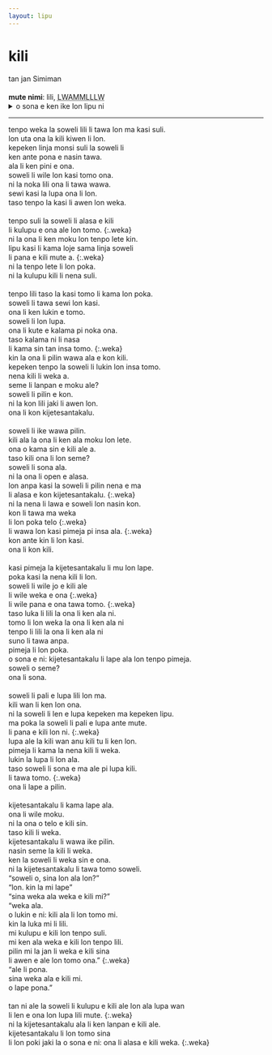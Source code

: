 ```yaml
---
layout: lipu
---
```

<style>
.weka {
  text-indent: 2em;
}
p{
  margin-bottom:1px;
  margin-top:1px;
}
</style>

# kili

tan jan Simiman

<br>

**mute nimi**: lili, <abbr title="656">LWAMMLLLW</abbr>
<br>

<details>
  <summary>o sona e ken ike lon lipu ni</summary>
  <ul>
    <li>nimi ku li lon</li>
  </ul>
</details>

***

tenpo weka la soweli lili li tawa lon ma kasi suli.  

lon uta ona la kili kiwen li lon.  

kepeken linja monsi suli la soweli li 

ken ante pona e nasin tawa.  

ala li ken pini e ona.  

soweli li wile lon kasi tomo ona. 

ni la noka lili ona li tawa wawa. 

sewi kasi la lupa ona li lon.  

taso tenpo la kasi li awen lon weka.

 <br>

tenpo suli la soweli li alasa e kili 

li kulupu e ona ale lon tomo.
{:.weka}

ni la ona li ken moku lon tenpo lete kin.

lipu kasi li kama loje sama linja soweli

li pana e kili mute a.
{:.weka}

ni la tenpo lete li lon poka.

ni la kulupu kili li nena suli.

 <br>

tenpo lili taso la kasi tomo li kama lon poka.

soweli li tawa sewi lon kasi.

ona li ken lukin e tomo.

soweli li lon lupa.

ona li kute e kalama pi noka ona.

taso kalama ni li nasa

li kama sin tan insa tomo.
{:.weka}

kin la ona li pilin wawa ala e kon kili.

kepeken tenpo la soweli li lukin lon insa tomo.

nena kili li weka a.

seme li lanpan e moku ale?

soweli li pilin e kon.

ni la kon lili jaki li awen lon.

ona li kon kijetesantakalu.

 <br>

soweli li ike wawa pilin.

kili ala la ona li ken ala moku lon lete.

ona o kama sin e kili ale a.

taso kili ona li lon seme?

soweli li sona ala.

ni la ona li open e alasa.

lon anpa kasi la soweli li pilin nena e ma

li alasa e kon kijetesantakalu.
{:.weka}

ni la nena li lawa e soweli lon nasin kon.

kon li tawa ma weka

li lon poka telo
{:.weka}

li wawa lon kasi pimeja pi insa ala.
{:.weka}

kon ante kin li lon kasi.

ona li kon kili.

 <br>

kasi pimeja la kijetesantakalu li mu lon lape.

poka kasi la nena kili li lon.

soweli li wile jo e kili ale

li wile weka e ona
{:.weka}

li wile pana e ona tawa tomo.
{:.weka}

taso luka li lili la ona li ken ala ni.

tomo li lon weka la ona li ken ala ni

tenpo li lili la ona li ken ala ni

suno li tawa anpa.

pimeja li lon poka.

o sona e ni: kijetesantakalu li lape ala lon tenpo pimeja.

soweli o seme?

ona li sona.

 <br>

soweli li pali e lupa lili lon ma.

kili wan li ken lon ona.

ni la soweli li len e lupa kepeken ma kepeken lipu.

ma poka la soweli li pali e lupa ante mute.

li pana e kili lon ni.
{:.weka}

lupa ale la kili wan anu kili tu li ken lon.

pimeja li kama la nena kili li weka.

lukin la lupa li lon ala.

taso soweli li sona e ma ale pi lupa kili.

li tawa tomo.
{:.weka}

ona li lape a pilin.

<br> 

kijetesantakalu li kama lape ala.

ona li wile moku.

ni la ona o telo e kili sin.

taso kili li weka.

kijetesantakalu li wawa ike pilin.

nasin seme la kili li weka.

ken la soweli li weka sin e ona.

ni la kijetesantakalu li tawa tomo soweli.

“soweli o, sina lon ala lon?”

“lon. kin la mi lape”

“sina weka ala weka e kili mi?”

“weka ala.

o lukin e ni: kili ala li lon tomo mi.

kin la luka mi li lili.

mi kulupu e kili lon tenpo suli.

mi ken ala weka  e kili lon tenpo lili.

pilin mi la jan li weka e kili sina

li awen e ale lon tomo ona.”
{:.weka}

“ale li pona.

sina weka ala e kili mi.

o lape pona.”

<br>

tan ni ale la soweli li kulupu e kili ale lon ala lupa wan

li len e ona lon lupa lili mute.
{:.weka}

ni la kijetesantakalu ala li ken lanpan e kili ale.

kijetesantakalu li lon tomo sina

li lon poki jaki la o sona e ni: ona li alasa e kili weka.
{:.weka}